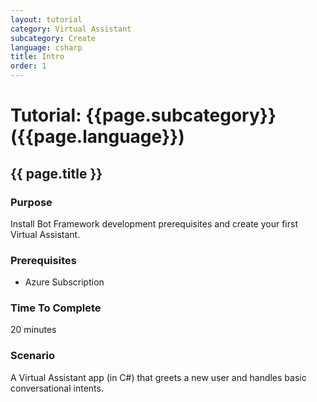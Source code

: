 ```yaml
---
layout: tutorial
category: Virtual Assistant
subcategory: Create
language: csharp
title: Intro
order: 1
---
```


# Tutorial: {{page.subcategory}} ({{page.language}})
## {{ page.title }}

### Purpose
Install Bot Framework development prerequisites and create your first Virtual Assistant.

### Prerequisites
- Azure Subscription

### Time To Complete
20 minutes

### Scenario
A Virtual Assistant app (in C#) that greets a new user and handles basic conversational intents.
